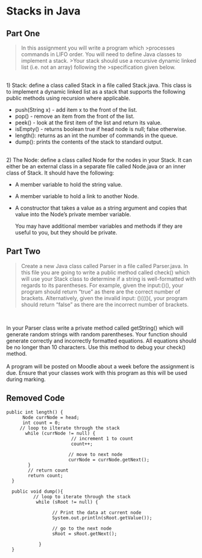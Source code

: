 # Stacks in Java
## Part One

>In this assignment you will write a program which >processes commands in LIFO order. You will
>need to define Java classes to implement a stack. >Your stack should use a recursive dynamic
>linked list (i.e. not an array) following the >specification given below. 

<br>
1) Stack: define a class called Stack in a file called Stack.java. This class is to implement a dynamic linked list as a stack that supports the following public methods using recursion where applicable.

* push(String x) - add item x to the front of the list.
* pop() - remove an item from the front of the list.
* peek() - look at the first item of the list and return its value.<br>
* isEmpty() - returns boolean true if head node is null; false otherwise.
* length(): returns as an int the number of commands in the queue.
* dump(): prints the contents of the stack to standard output.

<br>
2) The Node: define a class called Node for the nodes in your Stack. It can either be an external class in a separate file called Node.java or an inner class of Stack. It should have the following:

* A member variable to hold the string value.
* A member variable to hold a link to another Node.
* A constructor that takes a value as a string argument and copies that value into the Node’s private member variable.

   You may have additional member variables and methods if they are useful to you, but they should be private.
## Part Two

>Create a new Java class called Parser in a file called Parser.java. 
>In this file you are going to write a public method called check() 
>which will use your Stack class to determine if a string is well-formatted with regards to its parentheses. 
>For example, given the input:()(), your program should return “true” as there are the correct number of brackets. 
>Alternatively, given the invalid input: ()((()(, your program should return “false” as there are the incorrect number of brackets.
<br>

<p> In your Parser class write a private method called getString() which will generate random
strings with random parentheses. Your function should generate correctly and incorrectly
formatted equations. All equations should be no longer than 10 characters. Use this method to
debug your check() method.
<br>
<br>
A program will be posted on Moodle about a week before the assignment is due. Ensure that
your classes work with this program as this will be used during marking. 
</p>

## Removed Code 

   	public int length() {
          Node currNode = head;
          int count = 0;
         // loop to ilterate through the stack
           while (currNode != null) {
                            // increment 1 to count
                            count++;

                           // move to next node
                           currNode = currNode.getNext();
            }
            // return count
            return count;
      }
>

      public void dump(){
              // loop to iterate through the stack
               while (sRoot != null) {

                     // Print the data at current node
                     System.out.println(sRoot.getValue());

                     // go to the next node
                     sRoot = sRoot.getNext();

                }
      }